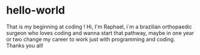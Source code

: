 # hello-world
That is my beginning at coding !
Hi, I'm Raphael, i`m a brazilian orthopaedic surgeon who loves coding and wanna start that pathway, maybe in one year or two change my career to work just with programming and coding. Thanks you all!
